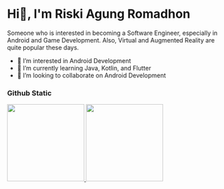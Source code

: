 # Hi👋, I'm Riski Agung Romadhon
Someone who is interested in becoming a Software Engineer, especially in Android and Game Development.
Also, Virtual and Augmented Reality are quite popular these days.

- 👀 I’m interested in Android Development
- 🌱 I’m currently learning Java, Kotlin, and Flutter
- 💞️ I’m looking to collaborate on Android Development
<!--- 📫 How to reach me ...

Risagroma/Risagroma is a ✨ special ✨ repository because its `README.md` (this file) appears on your GitHub profile.
You can click the Preview link to take a look at your changes.
--->

### Github Static
<p align="left">
<a href="https://github.com/Risagroma">
   <img height="180em" src="https://github-readme-stats-eight-theta.vercel.app/api?username=risagroma&show_icons=true&theme=algolia&include_all_commits=true&count_private=true"/>
  <img height="180em" src="https://github-readme-stats-eight-theta.vercel.app/api/top-langs/?username=risagroma&layout=compact&theme=algolia"/>
</a>
</p>
